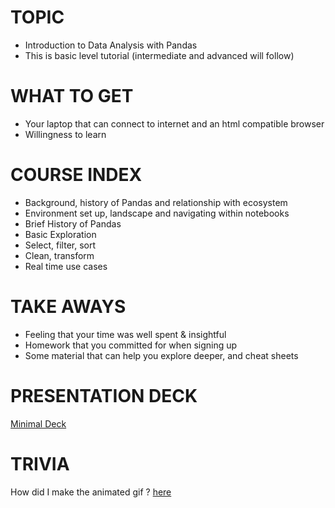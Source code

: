 # TOPIC
- Introduction to Data Analysis with Pandas
- This is basic level tutorial (intermediate and advanced will follow)

# WHAT TO GET
- Your laptop that can connect to internet and an html compatible browser 
- Willingness to learn

# COURSE INDEX
- Background, history of Pandas and relationship with ecosystem
- Environment set up, landscape and navigating within notebooks
- Brief History of Pandas
- Basic Exploration
- Select, filter, sort
- Clean, transform 
- Real time use cases

# TAKE AWAYS
- Feeling that your time was well spent & insightful
- Homework that you committed for when signing up
- Some material that can help you explore deeper, and cheat sheets 

# PRESENTATION DECK
[Minimal Deck](https://slides.com/machzqcq/deck-2)

# TRIVIA
How did I make the animated gif ? [here](https://gist.github.com/paulirish/b6cf161009af0708315c)